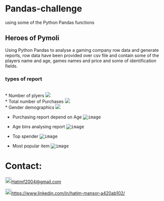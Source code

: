 # Pandas-challenge
using some of the Python Pandas functions

## Heroes of Pymoli
Using Python Pandas to analyse a gaming company row data and generate reports, row data have been provided over csv file and contain some of the players name and age, games names and price and some of identification fields.

### types of report
<br>
* Number of plyers
<kbd><img src="https://user-images.githubusercontent.com/24882457/169520035-354c76c8-28db-448f-86c9-207df55d3c76.png"></kbd>
<br>
* Total number of Purchases
<kbd><img src="https://user-images.githubusercontent.com/24882457/169520086-773839cf-2b9c-4f5c-ae46-567f06451793.png" ></kbd>
<br>
* Gender demographics 
<kbd><img src="https://user-images.githubusercontent.com/24882457/169520153-17209126-904b-44ab-b2fb-fd343be6d2f9.png"></kbd>

* Purchasing report depend on Age 
<kbd>![image](https://user-images.githubusercontent.com/24882457/169520207-6c5cf4e4-7427-436a-b547-3b971a16b6ec.png)</kbd>

* Age bins analysing report 
<kbd>![image](https://user-images.githubusercontent.com/24882457/169520256-f9f523d2-6f28-4afb-8d79-f4621d33b0c1.png)</kbd>

* Top spender 
<kbd>![image](https://user-images.githubusercontent.com/24882457/169520344-6c4dcaa2-a9c2-42fd-8202-688447694b7a.png)</kbd>

* Most popular item 
<kbd>![image](https://user-images.githubusercontent.com/24882457/169520398-5e00a672-3fdb-417e-9583-6a5a3db90785.png)</kbd>



# Contact:
<img src="https://user-images.githubusercontent.com/24882457/168723224-ecbdb402-be01-453d-9cb5-282424f7418a.png" width="20" height="20" title=" Hatims email"><Hatimf2004@gmail.com>

<img src="https://user-images.githubusercontent.com/24882457/168716629-b90f784a-534f-418c-89fd-28e91c4830fa.png" width="20" height="20" title="Linkedin Profile"><https://www.linkedin.com/in/hatim-mansor-a420ab102/>
